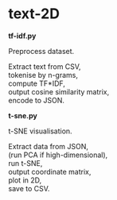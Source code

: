 # text-2D

**tf-idf.py**

Preprocess dataset.

Extract text from CSV,\
tokenise by n-grams,\
compute TF*IDF,\
output cosine similarity matrix,\
encode to JSON.

**t-sne.py**

t-SNE visualisation.

Extract data from JSON,\
(run PCA if high-dimensional),\
run t-SNE,\
output coordinate matrix,\
plot in 2D,\
save to CSV.

